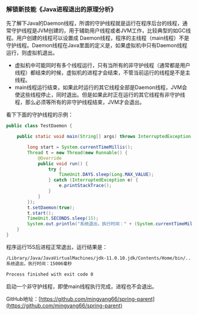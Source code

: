 ### 解锁新技能《Java进程退出的原理分析》

先了解下Java的Daemon线程，所谓的守护线程就是运行在程序后台的线程，通常守护线程是JVM创建的，用于辅助用户线程或者JVM工作，比较典型的如GC线程。用户创建的线程可以设置成
Daemon线程，程序的主线程（main线程）不是守护线程。Daemon线程在Java里面的定义是，如果虚拟机中只有Daemon线程运行，则虚拟机退出。

- 虚拟机中可能同时有多个线程运行，只有当所有的非守护线程（通常都是用户线程）都结束的时候，虚拟机的进程才会结束，不管当前运行的线程是不是主线程。
- main线程运行结束，如果此时运行的其它线程全部是Daemon线程，JVM会使这些线程停止，同时退出。但是如果此时正在运行的其它线程有非守护线程，那么必须等所有的非守护线程结束，JVM才会退出。

看下下面的守护线程的示例：

```java
public class TestDaemon {

    public static void main(String[] args) throws InterruptedException {

        long start = System.currentTimeMillis();
        Thread t = new Thread(new Runnable() {
            @Override
            public void run() {
                try {
                    TimeUnit.DAYS.sleep(Long.MAX_VALUE);
                } catch (InterruptedException e) {
                    e.printStackTrace();
                }
            }
        });
        t.setDaemon(true);
        t.start();
        TimeUnit.SECONDS.sleep(15);
        System.out.println("系统退出，执行时间：" + (System.currentTimeMillis() - start)+"毫秒");
    }
}
```

程序运行15S后进程正常退出，运行结果是：

```sh
/Library/Java/JavaVirtualMachines/jdk-11.0.10.jdk/Contents/Home/bin/...
系统退出，执行时间：15006毫秒

Process finished with exit code 0
```

启动一个非守护线程，即使main线程执行完成，进程也不会退出。

GitHub地址：[https://github.com/mingyang66/spring-parent](https://github.com/mingyang66/spring-parent)

